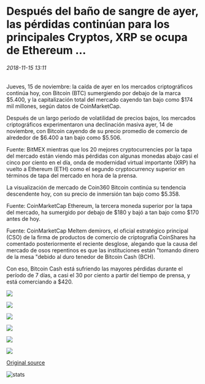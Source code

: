 # Después del baño de sangre de ayer, las pérdidas continúan para los principales Cryptos, XRP se ocupa de Ethereum ...

###### 2018-11-15 13:11

Jueves, 15 de noviembre: la caída de ayer en los mercados criptográficos continúa hoy, con Bitcoin (BTC) sumergiendo por debajo de la marca $5.400, y la capitalización total del mercado cayendo tan bajo como $174 mil millones, según datos de CoinMarketCap.

Después de un largo período de volatilidad de precios bajos, los mercados criptográficos experimentaron una declinación masiva ayer, 14 de noviembre, con Bitcoin cayendo de su precio promedio de comercio de alrededor de $6.400 a tan bajo como $5.506.

Fuente: BitMEX mientras que los 20 mejores cryptocurrencies por la tapa del mercado están viendo más pérdidas con algunas monedas abajo casi el cinco por ciento en el día, onda de modernidad virtual importante (XRP) ha vuelto a Ethereum (ETH) como el segundo cryptocurrency superior en términos de tapa del mercado en hora de la prensa.

La visualización de mercado de Coin360 Bitcoin continúa su tendencia descendente hoy, con su precio de inmersión tan bajo como $5.358.

Fuente: CoinMarketCap Ethereum, la tercera moneda superior por la tapa del mercado, ha sumergido por debajo de $180 y bajó a tan bajo como $170 antes de hoy.

Fuente: CoinMarketCap Meltem demirors, el oficial estratégico principal (CSO) de la firma de productos de comercio de criptografía CoinShares ha comentado posteriormente el reciente desglose, alegando que la causa del mercado de osos repentinos es que las instituciones están "tomando dinero de la mesa "debido al duro tenedor de Bitcoin Cash (BCH).

Con eso, Bitcoin Cash está sufriendo las mayores pérdidas durante el período de 7 días, a casi el 30 por ciento a partir del tiempo de prensa, y está comerciando a $420.

![](https://s3.cointelegraph.com/storage/uploads/view/f93a27fbd978379b15cb181c3e8c25e0.png)

![](https://s3.cointelegraph.com/storage/uploads/view/36576d415c64142a4df7c85b2c2b37aa.png)

![](https://s3.cointelegraph.com/storage/uploads/view/b335b3641a0de3d3abb4f71a6014c6d1.jpeg)

![](https://s3.cointelegraph.com/storage/uploads/view/363ae67ca7abc62030ba9da19f504947.jpeg)

![](https://s3.cointelegraph.com/storage/uploads/view/5e2564a9afe659096bc5eedcfbfb30b2.jpeg)

![](https://s3.cointelegraph.com/storage/uploads/view/525ab2004db18d14a90c7e69319ec0b7.jpeg)

[Original source](https://cointelegraph.com/news/after-yesterdays-bloodbath-losses-continue-for-major-cryptos-xrp-overtakes-ethereum)

![stats](https://c.statcounter.com/11760860/0/a89fa40b/1/ "stats")